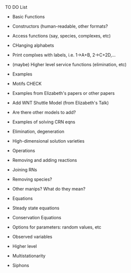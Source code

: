 TO DO List

* Basic Functions
 * Constructors (human-readable, other formats?
 * Access functions (say, species, complexes, etc)
 * CHanging alphabets
 * Print complxes with labels, i.e. 1->A+B, 2->C+2D,...   
 * (maybe) Higher level service functions (elimination, etc)

* Examples
 * Motifs CHECK
 * Examples from Elizabeth's papers or other papers
 * Add WNT Shuttle Model (from Elizabeth's Talk)
 * Are there other models to add?
 * Examples of solving CRN eqns
 * Elimination, degeneration
 * High-dimensional solution varieties
 
* Operations
 * Removing and adding reactions
 * Joining RNs
 * Removing species? 
 * Other manips? What do they mean?

* Equations
 * Steady state equations
 * Conservation Equations
 * Options for parameters: random values, etc 
 * Observed variables

* Higher level 
 * Multistationarity
 * Siphons

